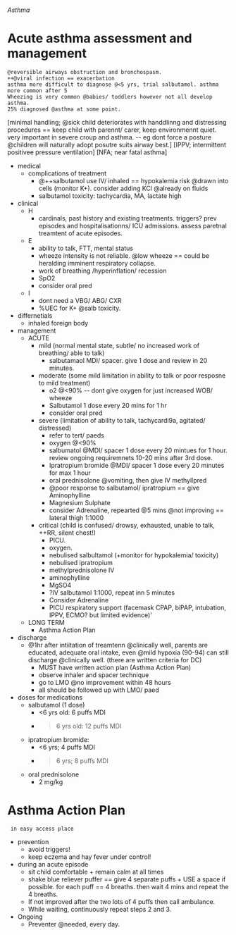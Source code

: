 ###### Asthma


# Acute asthma assessment and management
    @reversible airways obstruction and bronchospasm. 
    ++@viral infection == exacerbation
    asthma more difficult to diagnose @<5 yrs, trial salbutamol. asthma more common after 5 
    Wheezing is very common @babies/ toddlers however not all develop asthma. 
    25% diagnosed @asthma at some point.
[minimal handling; @sick child deteriorates with handdlinng and distressing procedures == keep child with parennt/ carer, keep environmennt quiet. very important in severe croup and asthma. -- eg dont force a posture @children will naturally adopt posutre suits airway best.]
[IPPV; intermittent positivee pressure ventilation]
[NFA; near fatal asthma]
- medical
    + complications of treatment
        * @++salbutamol use IV/ inhaled == hypokalemia risk @drawn into cells (monitor K+). consider adding KCl @already on fluids
        * salbutamol toxicity: tachycardia, MA, lactate high
- clinical  
    + H
        * cardinals, past history and existing treatments. triggers? prev episodes and hospitalisationns/ ICU admissions. assess paretnal treamtent of acute episodes.
    + E
        * ability to talk, FTT, mental status
        * wheeze intensity is not reliable. @low wheeze == could be heralding imminent respiratory collapse.
        * work of breathing /hyperinflation/ recession
        * SpO2
        * consider oral pred
    - I
        + dont need a VBG/ ABG/ CXR
        + %UEC for K+ @salb toxicity.
- differnetials
    + inhaled foreign body
- management
    + ACUTE
        + mild (normal mental state, subtle/ no increased work of breathing/ able to talk)
            * salbutamaol MDI/ spacer. give 1 dose and review in 20 minutes.
        + moderate (some mild limitation in ability to talk or poor resposne to mild treatment)
            * o2 @<90% -- dont give oxygen for just increased WOB/ wheeze
            * Salbutamol 1 dose every 20 mins for 1 hr
            * consider oral pred
        + severe (limitation of ability to talk, tachycardi9a, agitated/ distressed)
            * refer to tert/ paeds
            * oxygen @<90%
            * salbumatol @MDI/ spacer 1 dose every 20 mintues for 1 hour. review ongoing requiremnets 10-20 mins after 3rd dose. 
            * Ipratropium bromide @MDI/ spacer 1 dose every 20 minutes for max 1 hour
            * oral prednisolone @vomiting, then give IV methyllpred
            * @poor response to salbutamol/ ipratropium == give Aminophylline
            * Magnesium Sulphate 
            * consider Adrenaline, repearted @5 mins @not improving == lateral thigh 1:1000 
        + critical (child is confused/ drowsy, exhausted, unable to talk, ++RR, silent chest!)
            * PICU.
            * oxygen. 
            * nebulised salbultamol (+monitor for hypokalemia/ toxicity)
            * nebulised ipratropium 
            * methylprednisolone IV
            * aminophylline
            * MgSO4
            * ?IV salbutamol 1:1000, repeat inn 5 minutes
            * Consider Adrenaline
            * PICU respiratory support (facemask CPAP, biPAP, intubation, IPPV, ECMO? but limited evidence)'
    + LONG TERM
        * Asthma Action Plan 
- discharge
    + @1hr after intiitation of treamtenn @clinically well, parents are educated, adequate oral intake, even @mild hypoxia (90-94) can still discharge @clinically well. (there are written criteria for DC)
        * MUST have written action plan (Asthma Action Plan)
        * observe inhaler and spacer technique
        * go to LMO @no improvement within 48 hours
        * all should be followed up with LMO/ paed
- doses for medications
    + salbutamol (1 dose)
        * <6 yrs old: 6 puffs MDI
        * >6 yrs old: 12 puffs MDI
    + ipratropium bromide:
        * <6 yrs; 4 puffs MDI
        * >6 yrs; 8 puffs MDI
    + oral prednisolone
        * 2 mg/kg


# Asthma Action Plan
     in easy access place
- prevention
    + avoid triggers!
    + keep eczema and hay fever under control!
- during an acute episode
    + sit child comfortable + remain calm at all times
    + shake blue reliever puffer == give 4 separate puffs + USE a space if possible. for each puff == 4 breaths. then wait 4 mins and repeat the 4 breaths. 
    + If not improved after the two lots of 4 puffs then call ambulance. 
    + While waiting, continuously repeat steps 2 and 3. 
- Ongoing
    + Preventer @needed, every day.
